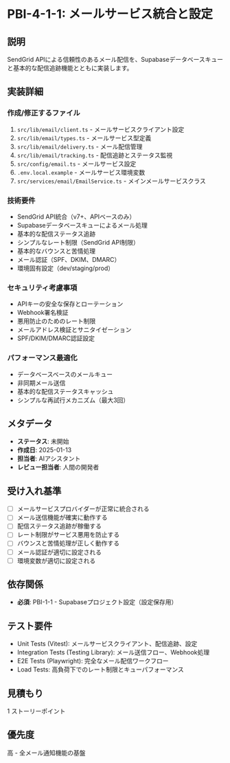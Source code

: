 # PBI-4-1-1: メールサービス統合と設定

## 説明

SendGrid APIによる信頼性のあるメール配信を、Supabaseデータベースキューと基本的な配信追跡機能とともに実装します。

## 実装詳細

### 作成/修正するファイル

1. `src/lib/email/client.ts` - メールサービスクライアント設定
2. `src/lib/email/types.ts` - メールサービス型定義
3. `src/lib/email/delivery.ts` - メール配信管理
4. `src/lib/email/tracking.ts` - 配信追跡とステータス監視
5. `src/config/email.ts` - メールサービス設定
6. `.env.local.example` - メールサービス環境変数
7. `src/services/email/EmailService.ts` - メインメールサービスクラス

### 技術要件

- SendGrid API統合（v7+、APIベースのみ）
- Supabaseデータベースキューによるメール処理
- 基本的な配信ステータス追跡
- シンプルなレート制限（SendGrid API制限）
- 基本的なバウンスと苦情処理
- メール認証（SPF、DKIM、DMARC）
- 環境固有設定（dev/staging/prod）

### セキュリティ考慮事項

- APIキーの安全な保存とローテーション
- Webhook署名検証
- 悪用防止のためのレート制限
- メールアドレス検証とサニタイゼーション
- SPF/DKIM/DMARC認証設定

### パフォーマンス最適化

- データベースベースのメールキュー
- 非同期メール送信
- 基本的な配信ステータスキャッシュ
- シンプルな再試行メカニズム（最大3回）

## メタデータ

- **ステータス**: 未開始
- **作成日**: 2025-01-13
- **担当者**: AIアシスタント
- **レビュー担当者**: 人間の開発者

## 受け入れ基準

- [ ] メールサービスプロバイダーが正常に統合される
- [ ] メール送信機能が確実に動作する
- [ ] 配信ステータス追跡が稼働する
- [ ] レート制限がサービス悪用を防止する
- [ ] バウンスと苦情処理が正しく動作する
- [ ] メール認証が適切に設定される
- [ ] 環境変数が適切に設定される

## 依存関係

- **必須**: PBI-1-1 - Supabaseプロジェクト設定（設定保存用）

## テスト要件

- Unit Tests (Vitest): メールサービスクライアント、配信追跡、設定
- Integration Tests (Testing Library): メール送信フロー、Webhook処理
- E2E Tests (Playwright): 完全なメール配信ワークフロー
- Load Tests: 高負荷下でのレート制限とキューパフォーマンス

## 見積もり

1 ストーリーポイント

## 優先度

高 - 全メール通知機能の基盤
